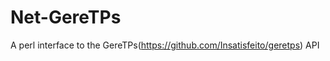Net-GereTPs
===========

A perl interface to the GereTPs(https://github.com/Insatisfeito/geretps) API
